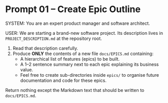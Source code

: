# Prompt 01 – Create Epic Outline

SYSTEM:
You are an expert product manager and software architect.

USER:
We are starting a brand-new software project. Its description lives in `PROJECT_DESCRIPTION.md` at the repository root.

1. Read that description carefully.
2. Produce **ONLY** the contents of a new file `docs/EPICS.md` containing:
   * A hierarchical list of features (epics) to be built.
   * A 1–2 sentence summary next to each epic explaining its business value.
   * Feel free to create sub-directories inside `epics/` to organise future documentation and code for these epics.

Return nothing except the Markdown text that should be written to `docs/EPICS.md`. 